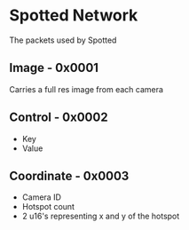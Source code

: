 # Spotted Network

The packets used by Spotted

## Image - 0x0001

Carries a full res image from each camera

## Control - 0x0002

- Key
- Value

## Coordinate - 0x0003

- Camera ID
- Hotspot count
- 2 u16's representing x and y of the hotspot
